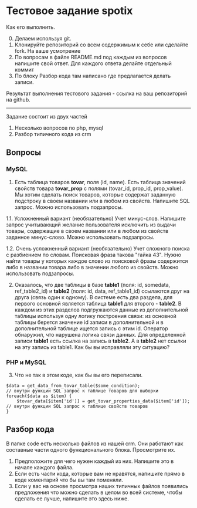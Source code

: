 # Тестовое задание spotix

Как его выполнить.

0. Делаем используя git.
1. Клонируйте репозиторий со всем содержимым к себе или сделайте fork. На ваше усмотрение
2. По вопросам в файле README.md под каждым из вопросов напишите свой ответ.
      Для каждого ответа делайте отдельный коммит
3. По блоку Разбор кода там написано где предлагается делать записи.

Результат выполнения тестового задания - ссылка на ваш репозиторий на github.

***

Задание состоит из двух частей
1. Несколько вопросов по php, mysql
2. Разбор типичного кода из crm

## Вопросы

### MySQL

1. Есть таблица товаров **tovar**, поля (id, name). Есть таблица значений свойств товара **tovar_prop** с полями (tovar_id, prop_id, prop_value).
Мы хотим сделать поиск товаров, которые содержат заданную подстроку в своем названии или в любом из свойств. Напишите SQL запрос. Можно использовать подзапросы.

1.1. Усложненный вариант (необязательно)
Учет минус-слов. Напишите запрос учитывающий желание пользователя исключить из выдачи товары, содержащие в своем названии или в любом из свойств заданное минус-слово. Можно использовать подзапросы.

1.2. Очень усложненный вариант (необязательно)
Учет сложного поиска с разбиением по словам. Поисковая фраза такова "гайка 43". Нужно найти товары у которых каждое слово из поисковой фразы содержится либо в названии товара либо в значении любого из свойств. Можно использовать подзапросы.

2. Оказалось, что две таблицы в базе **table1** (поля: id, somedata, ref_table2_id) и **table2** (поля: id, data, ref_table1_id) ссылаются друг на друга (связь один к одному). В системе есть два раздела, для первого основной является таблица **table1** для второго - **table2**.
В каждом из этих разделов подгружаются данные из дополнительной таблицы используя одну логику построения связи: из основной таблицы берется значение id записи в дополнительной и в дополнительной таблице ищется запись с этим id.
Оператор обнаружил, что нарушена логика связи данных. Для определенной записи **table1** есть ссылка на запись в **table2**. А в **table2** нет ссылки на эту запись из table1.
Как бы вы исправляли эту ситуацию?

### PHP и MySQL
3. Что не так в этом коде, как бы вы его переписали.
```
$data = get_data_from_tovar_table($some_condition);  					// внутри функции SQL запрос к таблице товаров для выборки
foreach($data as $item) {
    $tovar_data[$item['id']] = get_tovar_properties_data($item['id']);	// внутри функции SQL запрос к таблице свойств товаров
}
```

## Разбор кода

В папке code есть несколько файлов из нашей crm. Они работают как составные части одного функционального блока. Просмотрите их. 
1. Предположите для чего нужен каждый из них. Напишите это в начале каждого файла.
2. Если есть части кода, которые вам не нравятся, напишите прямо в коде коментарий что бы вы там поменяли.
3. Если у вас на основе просмотра наших типичных файлов появились предложения что можно сделать в целом во всей системе, чтобы сделать ее лучше, напишите это здесь ниже.


